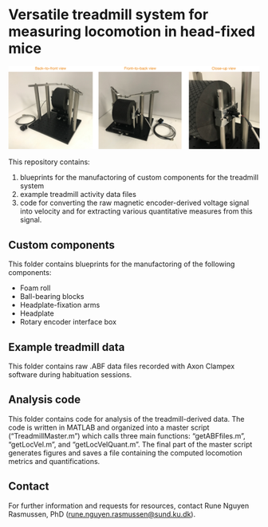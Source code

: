 # Versatile treadmill system for measuring locomotion in head-fixed mice

![](Photos/setup.png)

This repository contains: 

1) blueprints for the manufactoring of custom components for the treadmill system
2) example treadmill activity data files
3) code for converting the raw magnetic encoder-derived voltage signal into velocity and for extracting various quantitative measures from this signal.

Custom components 
--------
This folder contains blueprints for the manufactoring of the following components:

<ul>
<li> Foam roll
<li> Ball-bearing blocks
<li> Headplate-fixation arms
<li> Headplate
<li> Rotary encoder interface box  
</ul>

Example treadmill data
--------
This folder contains raw .ABF data files recorded with Axon Clampex software during habituation sessions.

Analysis code
--------
This folder contains code for analysis of the treadmill-derived data. The code is written in MATLAB and organized into a master script (“TreadmillMaster.m”) which calls three main functions: “getABFfiles.m”, “getLocVel.m”, and “getLocVelQuant.m”. The final part of the master script generates figures and saves a file containing the computed locomotion metrics and quantifications.

Contact
--------
For further information and requests for resources, contact Rune Nguyen Rasmussen, PhD (rune.nguyen.rasmussen@sund.ku.dk).
